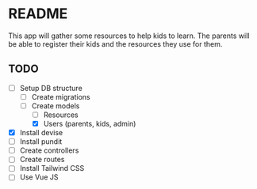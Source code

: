 # README

This app will gather some resources to help kids to learn.
The parents will be able to register their kids and the resources they use for them.

## TODO

- [ ] Setup DB structure
  - [ ] Create migrations
  - [ ] Create models
    - [ ] Resources
    - [x] Users (parents, kids, admin)
- [x] Install devise
- [ ] Install pundit
- [ ] Create controllers
- [ ] Create routes
- [ ] Install Tailwind CSS
- [ ] Use Vue JS
